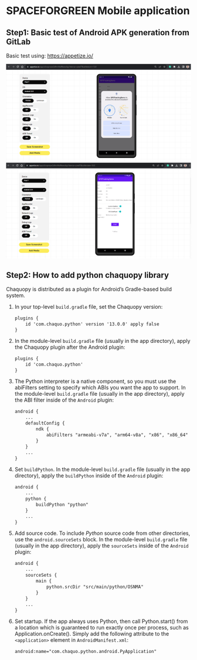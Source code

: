 # SPACEFORGREEN Mobile application

## Step1: Basic test of Android APK generation from GitLab

Basic test using: https://appetize.io/

![Alt text](./documentation/basic.png)
![Alt text](./documentation/first_tab.png)

## Step2: How to add python chaquopy library

Chaquopy is distributed as a plugin for Android’s Gradle-based build system.

1. In your top-level `build.gradle` file, set the Chaquopy version:

    ```console
    plugins {
        id 'com.chaquo.python' version '13.0.0' apply false
    }
    ```

2. In the module-level `build.gradle` file (usually in the app directory), apply the Chaquopy plugin after the Android plugin:

    ```console
    plugins {
        id 'com.chaquo.python'
    }
    ```

3. The Python interpreter is a native component, so you must use the abiFilters setting to specify which ABIs you want the app to support. In the module-level `build.gradle` file (usually in the app directory), apply the ABI filter inside of the `Android` plugin:

    ```console
    android {
        ...
        defaultConfig {
            ndk {
                abiFilters "armeabi-v7a", "arm64-v8a", "x86", "x86_64"
            }
        }
        ...
    }
    ```

4. Set `buildPython`. In the module-level `build.gradle` file (usually in the app directory), apply the `buildPython` inside of the `Android` plugin:

    ```console
    android {
        ...
        python {
            buildPython "python"
        }
        ...
    }
    ```

5. Add source code. To include *Python* source code from other directories, use the `android.sourceSets` block. In the module-level `build.gradle` file (usually in the app directory), apply the `sourceSets` inside of the `Android` plugin:

    ```console
    android {
        ...
        sourceSets {
            main {
                python.srcDir "src/main/python/OSNMA"
            }
        }
        ...
    }
    ```

6. Set startup. If the app always uses Python, then call Python.start() from a location which is guaranteed to run exactly once per process, such as Application.onCreate(). Simply add the following attribute to the `<application>` element in `AndroidManifest.xml`:

    ```console
    android:name="com.chaquo.python.android.PyApplication"
    ```
